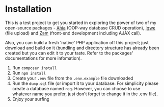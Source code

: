 # Installation

This is a test project to get you started in exploring the power of two of my open-source packages - [Ahia](https://github.com/SirMekus/ahia) (OOP-way database CRUD operation), [Igwe](https://github.com/SirMekus/igwe) (file upload) and [Zam](https://github.com/SirMekus/zam) (front-end development including AJAX call). 

Also, you can build a fresh 'native' PHP application off this project; just download and build on it (bundling and directory structure has already been created but you can edit it to your taste. Refer to the packages' documentations for more infomation).

1. Run `composer install`
1. Run `npm install`
1. Create your `.env` file from the `.env.example` file downloaded
1. Run the `dump.sql` file (or import it to your database. For simplicity please create a database named `reg`. However, you can choose to use whatever name you prefer, just don't forget to change it in the .env file).
1. Enjoy your surfing
